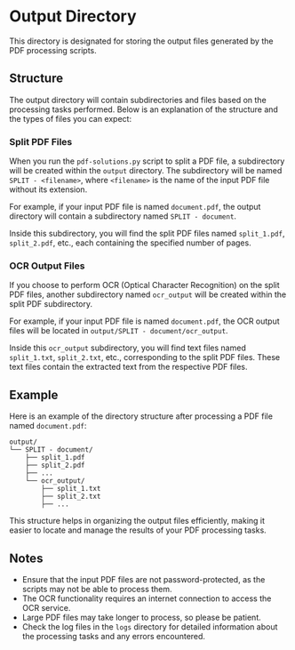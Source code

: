 # Output Directory

This directory is designated for storing the output files generated by the PDF processing scripts.

## Structure

The output directory will contain subdirectories and files based on the processing tasks performed. Below is an explanation of the structure and the types of files you can expect:

### Split PDF Files

When you run the `pdf-solutions.py` script to split a PDF file, a subdirectory will be created within the `output` directory. The subdirectory will be named `SPLIT - <filename>`, where `<filename>` is the name of the input PDF file without its extension.

For example, if your input PDF file is named `document.pdf`, the output directory will contain a subdirectory named `SPLIT - document`.

Inside this subdirectory, you will find the split PDF files named `split_1.pdf`, `split_2.pdf`, etc., each containing the specified number of pages.

### OCR Output Files

If you choose to perform OCR (Optical Character Recognition) on the split PDF files, another subdirectory named `ocr_output` will be created within the split PDF subdirectory.

For example, if your input PDF file is named `document.pdf`, the OCR output files will be located in `output/SPLIT - document/ocr_output`.

Inside this `ocr_output` subdirectory, you will find text files named `split_1.txt`, `split_2.txt`, etc., corresponding to the split PDF files. These text files contain the extracted text from the respective PDF files.

## Example

Here is an example of the directory structure after processing a PDF file named `document.pdf`:
```
output/
└── SPLIT - document/
    ├── split_1.pdf
    ├── split_2.pdf
    ├── ...
    └── ocr_output/
        ├── split_1.txt
        ├── split_2.txt
        ├── ...
```

This structure helps in organizing the output files efficiently, making it easier to locate and manage the results of your PDF processing tasks.

## Notes

- Ensure that the input PDF files are not password-protected, as the scripts may not be able to process them.
- The OCR functionality requires an internet connection to access the OCR service.
- Large PDF files may take longer to process, so please be patient.
- Check the log files in the `logs` directory for detailed information about the processing tasks and any errors encountered.